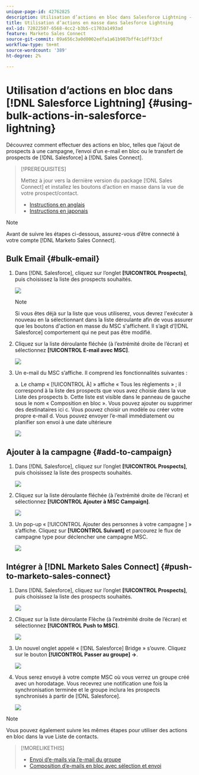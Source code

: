 ```yaml
---
unique-page-id: 42762825
description: Utilisation d’actions en bloc dans Salesforce Lightning - Documentation de Marketo - Documentation du produit
title: Utilisation d’actions en masse dans Salesforce Lightning
exl-id: 72022507-6568-4cc2-b3b5-c1703a1493ad
feature: Marketo Sales Connect
source-git-commit: 09a656c3a0d0002edfa1a61b987bff4c1dff33cf
workflow-type: tm+mt
source-wordcount: '389'
ht-degree: 2%

---
```


# Utilisation d’actions en bloc dans [!DNL Salesforce Lightning] {#using-bulk-actions-in-salesforce-lightning}

Découvrez comment effectuer des actions en bloc, telles que l’ajout de prospects à une campagne, l’envoi d’un e-mail en bloc ou le transfert de prospects de [!DNL Salesforce] à [!DNL Sales Connect].

>[!PREREQUISITES]
>
>Mettez à jour vers la dernière version du package [!DNL Sales Connect] et installez les boutons d’action en masse dans la vue de votre prospect/contact.
>
>* [Instructions en anglais](assets/sf-guide-for-lightning-en.pdf)
>* [Instructions en japonais](assets/sf-guide-for-lightning-ja.pdf)

>[!NOTE]
>
>Avant de suivre les étapes ci-dessous, assurez-vous d’être connecté à votre compte [!DNL Marketo Sales Connect].

## Bulk Email {#bulk-email}

1. Dans [!DNL Salesforce], cliquez sur l’onglet **[!UICONTROL Prospects]**, puis choisissez la liste des prospects souhaités.

   ![](assets/one-6.png)

   >[!NOTE]
   >
   >Si vous êtes déjà sur la liste que vous utiliserez, vous devrez l&#39;exécuter à nouveau en la sélectionnant dans la liste déroulante afin de vous assurer que les boutons d&#39;action en masse du MSC s&#39;affichent. Il s’agit d’[!DNL Salesforce] comportement qui ne peut pas être modifié.

1. Cliquez sur la liste déroulante fléchée (à l’extrémité droite de l’écran) et sélectionnez **[!UICONTROL E-mail avec MSC]**.

   ![](assets/two-6.png)

1. Un e-mail du MSC s’affiche. Il comprend les fonctionnalités suivantes :

   a. Le champ « [!UICONTROL À] » affiche « Tous les règlements » ; il correspond à la liste des prospects que vous avez choisie dans la vue Liste des prospects
b. Cette liste est visible dans le panneau de gauche sous le nom « Composition en bloc ». Vous pouvez ajouter ou supprimer des destinataires ici
c. Vous pouvez choisir un modèle ou créer votre propre e-mail
d. Vous pouvez envoyer l’e-mail immédiatement ou planifier son envoi à une date ultérieure

   ![](assets/three-5.png)

## Ajouter à la campagne {#add-to-campaign}

1. Dans [!DNL Salesforce], cliquez sur l’onglet **[!UICONTROL Prospects]**, puis choisissez la liste des prospects souhaités.

   ![](assets/four-4.png)

1. Cliquez sur la liste déroulante fléchée (à l’extrémité droite de l’écran) et sélectionnez **[!UICONTROL Ajouter à MSC Campaign]**.

   ![](assets/five-4.png)

1. Un pop-up « [!UICONTROL  Ajouter des personnes à votre campagne ] » s’affiche. Cliquez sur **[!UICONTROL Suivant]** et parcourez le flux de campagne type pour déclencher une campagne MSC.

   ![](assets/six-1.png)

## Intégrer à [!DNL Marketo Sales Connect] {#push-to-marketo-sales-connect}

1. Dans [!DNL Salesforce], cliquez sur l’onglet **[!UICONTROL Prospects]**, puis choisissez la liste des prospects souhaités.

   ![](assets/seven-2.png)

1. Cliquez sur la liste déroulante Flèche (à l’extrémité droite de l’écran) et sélectionnez **[!UICONTROL Push to MSC]**.

   ![](assets/eight-2.png)

1. Un nouvel onglet appelé « [!DNL Salesforce] Bridge » s’ouvre. Cliquez sur le bouton **[!UICONTROL Passer au groupe] →**.

   ![](assets/nine-2.png)

1. Vous serez envoyé à votre compte MSC où vous verrez un groupe créé avec un horodatage. Vous recevrez une notification une fois la synchronisation terminée et le groupe inclura les prospects synchronisés à partir de [!DNL Salesforce].

   ![](assets/ten-1.png)

>[!NOTE]
>
>Vous pouvez également suivre les mêmes étapes pour utiliser des actions en bloc dans la vue Liste de contacts.

>[!MORELIKETHIS]
>
>* [Envoi d’e-mails via l’e-mail du groupe](/help/marketo/product-docs/marketo-sales-connect/email/using-the-compose-window/sending-emails-via-group-email.md)
>* [Composition d’e-mails en bloc avec sélection et envoi](/help/marketo/product-docs/marketo-sales-connect/email/using-the-compose-window/composing-bulk-emails-with-select-and-send.md#sending-emails)
